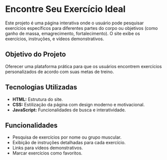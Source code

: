 # Encontre Seu Exercício Ideal
Este projeto é uma página interativa onde o usuário pode pesquisar exercícios específicos para diferentes partes do corpo ou objetivos (como ganho de massa, emagrecimento, fortalecimento). O site exibe os exercícios, instruções, e vídeos demonstrativos.

## Objetivo do Projeto
Oferecer uma plataforma prática para que os usuários encontrem exercícios personalizados de acordo com suas metas de treino.

## Tecnologias Utilizadas
- **HTML:** Estrutura do site.
- **CSS:** Estilização da página com design moderno e motivacional.
- **JavaScript:** Funcionalidades de busca e interatividade.
  
## Funcionalidades
- Pesquisa de exercícios por nome ou grupo muscular.
- Exibição de instruções detalhadas para cada exercício.
- Links para vídeos demonstrativos.
- Marcar exercícios como favoritos.
